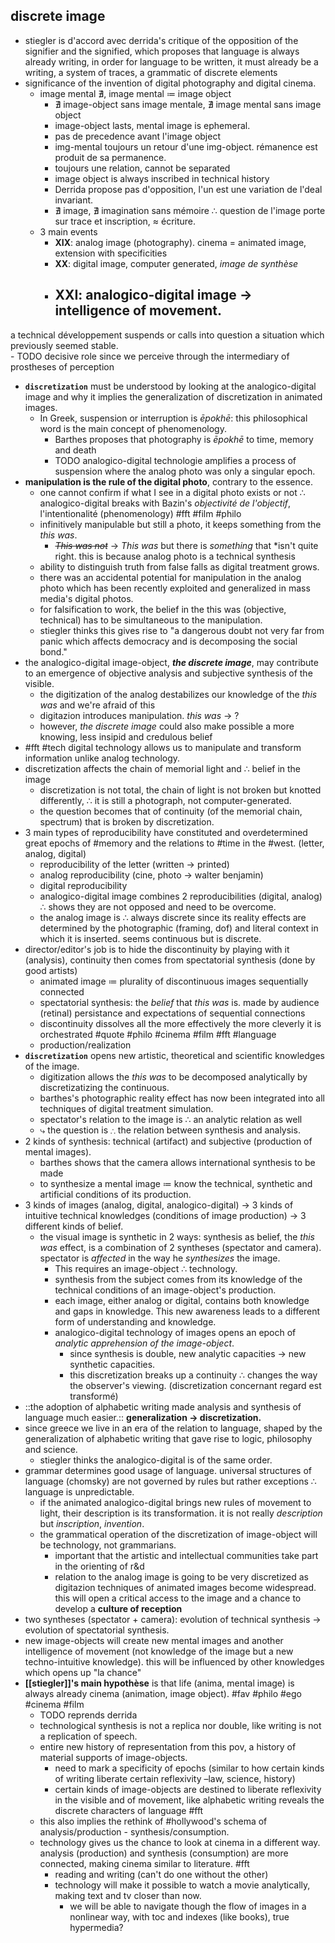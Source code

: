 ## discrete image

- stiegler is d'accord avec derrida's critique of the opposition of the signifier and the signified, which proposes that language is always already writing, in order for language to be written, it must already be a writing, a system of traces, a grammatic of discrete elements
- significance of the invention of digital photography and digital cinema.
	- image mental ∄, image mental ≔ image object  
		- ∄ image-object sans image mentale,
		  ∄ image mental sans image object  
		- image-object lasts, mental image is ephemeral.
		- pas de precedence avant l'image object
		- img-mental toujours un retour d'une img-object. rémanence est produit de sa permanence.
		- toujours une relation, cannot be separated
		- image object is always inscribed in technical history
		- Derrida propose pas d'opposition, l'un est une variation de l'deal invariant.
		- ∄ image, ∄ imagination sans mémoire ∴ question de l'image porte sur trace et inscription, ≈ écriture.  
	- 3 main events
		- **XIX**: analog image (photography). cinema = animated image, extension with specificities
		- **XX**: digital image, computer generated, *image de synthèse*
		- **XXI**: analogico-digital image → intelligence of movement.
			-
a technical développement suspends or calls into question a situation which previously seemed stable.  
			- TODO decisive role since we perceive through the intermediary of prostheses of perception
- **`discretization`** must be understood by looking at the analogico-digital image and why it implies the generalization of discretization in animated images.
	- In Greek, suspension or interruption is *ēpokhē*: this philosophical word is the main concept of phenomenology.
		- Barthes proposes that photography is *ēpokhē* to time, memory and death
		- TODO analogico-digital technologie amplifies a process of suspension where the analog photo was only a singular epoch.
- **manipulation is the rule of the digital photo**, contrary to the essence.
	- one cannot confirm if what I see in a digital photo exists or not ∴ analogico-digital breaks with Bazin's *objectivité de l'objectif*, l'intentionalité (phenomenology) #fft #film #philo
	- infinitively manipulable but still a photo, it keeps something from the *this was*.
		- ~~*This was not*~~ → *This was* but there is *something* that *isn't quite right. this is because analog photo is a technical synthesis
	- ability to distinguish truth from false falls as digital treatment grows.
	- there was an accidental potential for manipulation in the analog photo which has been recently exploited and generalized in mass media's digital photos.
	- for falsification to work, the belief in the this was (objective, technical) has to be simultaneous to the manipulation.
	- stiegler thinks this gives rise to "a dangerous doubt not very far from panic which affects democracy and is decomposing the social bond."
- the analogico-digital image-object, *__the discrete image__*, may contribute to an emergence of objective analysis and subjective synthesis of the visible.
	- the digitization of the analog destabilizes our knowledge of the *this was* and we're afraid of this
	- digitazion introduces manipulation. *this was* → ?
	- however, *the discrete image* could also make possible a more knowing, less insipid and credulous belief
- #fft #tech digital technology allows us to manipulate and transform information unlike analog technology.
- discretization affects the chain of memorial light and ∴ belief in the image
	- discretization is not total, the chain of light is not broken but knotted differently, ∴ it is still a photograph, not computer-generated.
	- the question becomes that of continuity (of the memorial chain, spectrum) that is broken by discretization.
- 3 main types of reproducibility have constituted and overdetermined great epochs of #memory and the relations to #time in the #west. (letter, analog, digital)
	- reproducibility of the letter (written → printed)
	- analog reproducibility (cine, photo → walter benjamin)
	- digital reproducibility
	- analogico-digital image combines 2 reproducibilities (digital, analog) ∴ shows they are not opposed and need to be overcome.
	- the analog image is ∴ always discrete since its reality effects are determined by the photographic (framing, dof) and literal context in which it is inserted. seems continuous but is discrete.
- director/editor's job is to hide the discontinuity by playing with it (analysis), continuity then comes from spectatorial synthesis (done by good artists)
	- animated image ≔ plurality of discontinuous images sequentially connected
	- spectatorial synthesis: the *belief* that *this was* is. made by audience (retinal) persistance and expectations of sequential connections
	- discontinuity dissolves all the more effectively the more cleverly it is orchestrated #quote #philo #cinema #film #fft #language
	- production/realization
- **`discretization`** opens new artistic, theoretical and scientific knowledges of the image.
	- digitization allows the *this was* to be decomposed analytically by discretizatizing the continuous.
	- barthes's photographic reality effect has now been integrated into all techniques of digital treatment simulation.
	- spectator's relation to the image is ∴ an analytic relation as well
	- ⤷ the question is ∴ the relation between synthesis and analysis.
- 2 kinds of synthesis: technical (artifact) and subjective (production of mental images).
	- barthes shows that the camera allows international synthesis to be made
	- to synthesize a mental image ≔ know the technical, synthetic and artificial conditions of its production.
- 3 kinds of images (analog, digital, analogico-digital) → 3 kinds of intuitive technical knowledges (conditions of image production) → 3 different kinds of belief.
	- the visual image is synthetic in 2 ways: synthesis as belief, the *this was* effect, is a combination of 2 syntheses (spectator and camera). spectator is *affected* in the way he *synthesizes* the image.
		- This requires an image-object ∴ technology.
		- synthesis from the subject comes from its knowledge of the technical conditions of an image-object's production.
		- each image, either analog or digital, contains both knowledge and gaps in knowledge. This new awareness leads to a different form of understanding and knowledge.
		- analogico-digital technology of images opens an epoch of *analytic apprehension of the image-object*.
			- since synthesis is double, new analytic capacities → new synthetic capacities.
			- this discretization breaks up a continuity ∴ changes the way the observer's viewing. (discretization concernant regard est transformé)
- ::the adoption of alphabetic writing made analysis and synthesis of language much easier.:: **generalization → discretization.**
- since greece we live in an era of the relation to language, shaped by the generalization of alphabetic writing that gave rise to logic, philosophy and science.
	- stiegler thinks the analogico-digital is of the same order.
- grammar determines good usage of language. universal structures of language (chomsky) are not governed by rules but rather exceptions ∴ language is unpredictable.
	- if the animated analogico-digital brings new rules of movement to light, their description is its transformation. it is not really *description* but *inscription*, *invention*.
	- the grammatical operation of the discretization of image-object will be technology, not grammarians.
		- important that the artistic and intellectual communities take part in the orienting of r&d
		- relation to the analog image is going to be very discretized as digitazion techniques of animated images become widespread. this will open a critical access to the image and a chance to develop a **culture of reception**
- two syntheses (spectator + camera): evolution of technical synthesis → evolution of spectatorial synthesis.
- new image-objects will create new mental images and another intelligence of movement (not knowledge of the image but a new techno-intuitive knowledge). this will be influenced by other knowledges which opens up "la chance"
- **[[stiegler]]'s main hypothèse** is that life (anima, mental image) is always already cinema (animation, image object). #fav #philo #ego #cinema #film
	- TODO reprends derrida
	- technological synthesis is not a replica nor double, like writing is not a replication of speech.
	- entire new history of representation from this pov, a history of material supports of image-objects.
		- need to mark a specificity of epochs (similar to how certain kinds of writing liberate certain reflexivity –law, science, history)
		- certain kinds of image-objects are destined to liberate reflexivity in the visible and of movement, like alphabetic writing reveals the discrete characters of language #fft
	- this also implies the rethink of #hollywood's schema of analysis/production - synthesis/consumption.
	- technology gives us the chance to look at cinema in a different way. analysis (production) and synthesis (consumption) are more connected, making cinema similar to literature. #fft
		- reading and writing (can't do one without the other)
		- technology will make it possible to watch a movie analytically, making text and tv closer than now.
			- we will be able to navigate though the flow of images in a nonlinear way, with toc and indexes (like books), true hypermedia?
